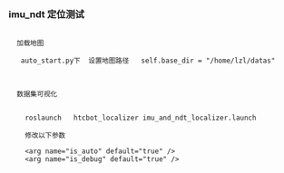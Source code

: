 <!--
/*
 * @Author:lizhenglei01
 * @Date: 2024-06-24 22:10:49
 * @LastEditors: lizhenglei01   2207076701@qq.com
 * @LastEditTime: 2024-06-25 16:10:49 16:01:04
 * @Description: 
 */
-->






### imu_ndt 定位测试

```

  加载地图

   auto_start.py下  设置地图路径   self.base_dir = "/home/lzl/datas"



  数据集可视化


    roslaunch   htcbot_localizer imu_and_ndt_localizer.launch 
    
    修改以下参数

    <arg name="is_auto" default="true" />
    <arg name="is_debug" default="true" />






   

```

